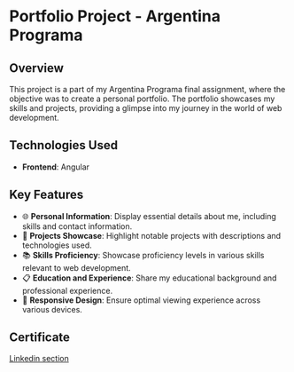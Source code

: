 # Portfolio Project - Argentina Programa

## Overview
This project is a part of my Argentina Programa final assignment, where the objective was to create a personal portfolio. The portfolio showcases my skills and projects, providing a glimpse into my journey in the world of web development.

## Technologies Used
- **Frontend**: Angular

## Key Features
- 🌐 **Personal Information**: Display essential details about me, including skills and contact information.
- 🚀 **Projects Showcase**: Highlight notable projects with descriptions and technologies used.
- 📚 **Skills Proficiency**: Showcase proficiency levels in various skills relevant to web development.
- 📋 **Education and Experience**: Share my educational background and professional experience.
- 🎨 **Responsive Design**: Ensure optimal viewing experience across various devices.

## Certificate
[Linkedin section](https://www.linkedin.com/in/ssofiaavila/details/certifications/)

